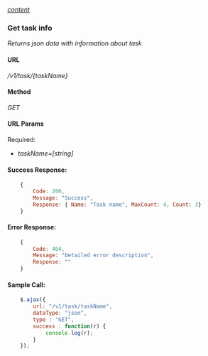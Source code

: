 *[content](../README.md)*
### Get task info
*Returns json data with information about task*
#### URL
*/v1/task/{taskName}*
#### Method
*GET*
#### URL Params
Required:  
* *taskName=[string]*
#### Success Response:
```javascript
    {
        Code: 200,
        Message: "Success",
        Response: { Name: "Task name", MaxCount: 4, Count: 3} 
    }
```
#### Error Response:
```javascript
    {
        Code: 404,
        Message: "Detailed error description",
        Response: "" 
    }
```
#### Sample Call:
```javascript
    $.ajax({
        url: "/v1/task/taskName",
        dataType: "json",
        type : "GET",
        success : function(r) {
            console.log(r);
        }
    });
```